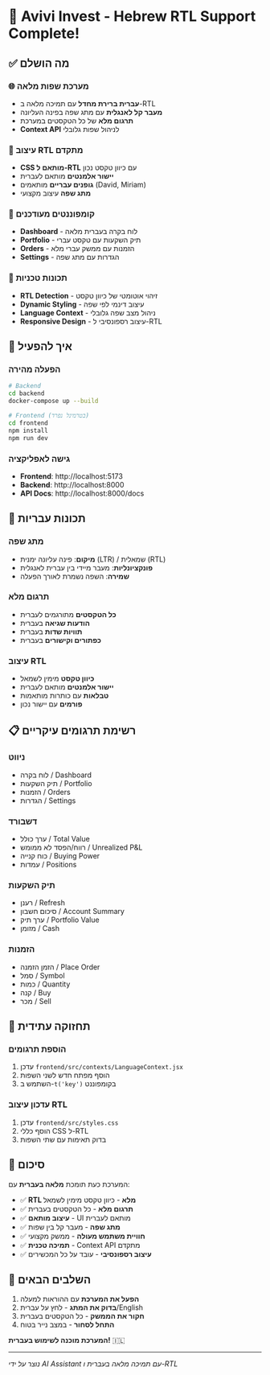 # 🎉 Avivi Invest - Hebrew RTL Support Complete!

## ✅ מה הושלם

### 🌐 מערכת שפות מלאה
- **עברית ברירת מחדל** עם תמיכה מלאה ב-RTL
- **מעבר קל לאנגלית** עם מתג שפה בפינה העליונה
- **תרגום מלא** של כל הטקסטים במערכת
- **Context API** לניהול שפות גלובלי

### 🎨 עיצוב RTL מתקדם
- **CSS מותאם ל-RTL** עם כיוון טקסט נכון
- **יישור אלמנטים** מותאם לעברית
- **גופנים עבריים** מותאמים (David, Miriam)
- **מתג שפה** עיצוב מקצועי

### 📱 קומפוננטים מעודכנים
- **Dashboard** - לוח בקרה בעברית מלאה
- **Portfolio** - תיק השקעות עם טקסט עברי
- **Orders** - הזמנות עם ממשק עברי מלא
- **Settings** - הגדרות עם מתג שפה

### 🔧 תכונות טכניות
- **RTL Detection** - זיהוי אוטומטי של כיוון טקסט
- **Dynamic Styling** - עיצוב דינמי לפי שפה
- **Language Context** - ניהול מצב שפה גלובלי
- **Responsive Design** - עיצוב רספונסיבי ל-RTL

## 🚀 איך להפעיל

### הפעלה מהירה
```bash
# Backend
cd backend
docker-compose up --build

# Frontend (בטרמינל נפרד)
cd frontend
npm install
npm run dev
```

### גישה לאפליקציה
- **Frontend**: http://localhost:5173
- **Backend**: http://localhost:8000
- **API Docs**: http://localhost:8000/docs

## 🎯 תכונות עבריות

### מתג שפה
- **מיקום**: פינה עליונה ימנית (LTR) / שמאלית (RTL)
- **פונקציונליות**: מעבר מיידי בין עברית לאנגלית
- **שמירה**: השפה נשמרת לאורך הפעלה

### תרגום מלא
- **כל הטקסטים** מתורגמים לעברית
- **הודעות שגיאה** בעברית
- **תוויות שדות** בעברית
- **כפתורים וקישורים** בעברית

### עיצוב RTL
- **כיוון טקסט** מימין לשמאל
- **יישור אלמנטים** מותאם לעברית
- **טבלאות** עם כותרות מותאמות
- **פורמים** עם יישור נכון

## 📋 רשימת תרגומים עיקריים

### ניווט
- לוח בקרה / Dashboard
- תיק השקעות / Portfolio
- הזמנות / Orders
- הגדרות / Settings

### דשבורד
- ערך כולל / Total Value
- רווח/הפסד לא ממומש / Unrealized P&L
- כוח קנייה / Buying Power
- עמדות / Positions

### תיק השקעות
- רענן / Refresh
- סיכום חשבון / Account Summary
- ערך תיק / Portfolio Value
- מזומן / Cash

### הזמנות
- הזמן הזמנה / Place Order
- סמל / Symbol
- כמות / Quantity
- קנה / Buy
- מכר / Sell

## 🔄 תחזוקה עתידית

### הוספת תרגומים
1. עדכן `frontend/src/contexts/LanguageContext.jsx`
2. הוסף מפתח חדש לשני השפות
3. השתמש ב-`t('key')` בקומפוננט

### עדכון עיצוב RTL
1. עדכן `frontend/src/styles.css`
2. הוסף כללי CSS ל-RTL
3. בדוק תאימות עם שתי השפות

## 🎉 סיכום

המערכת כעת תומכת **מלאה בעברית** עם:

- ✅ **RTL מלא** - כיוון טקסט מימין לשמאל
- ✅ **תרגום מלא** - כל הטקסטים בעברית
- ✅ **עיצוב מותאם** - UI מותאם לעברית
- ✅ **מתג שפה** - מעבר קל בין שפות
- ✅ **חוויית משתמש מעולה** - ממשק מקצועי
- ✅ **תמיכה טכנית** - Context API מתקדם
- ✅ **עיצוב רספונסיבי** - עובד על כל המכשירים

## 🚀 השלבים הבאים

1. **הפעל את המערכת** עם ההוראות למעלה
2. **בדוק את המתג** - לחץ על עברית/English
3. **חקור את הממשק** - כל הטקסטים בעברית
4. **התחל לסחור** - במצב נייר בטוח

**המערכת מוכנה לשימוש בעברית!** 🇮🇱

---

*נוצר על ידי AI Assistant עם תמיכה מלאה בעברית ו-RTL*
